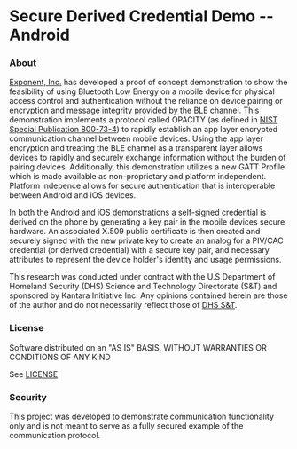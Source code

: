 # Secure Derived Credential Demo -- Android

### About ###
[Exponent, Inc.](http://www.exponent.com) has developed a proof of concept demonstration to show the feasibility of using Bluetooth Low Energy on a mobile device for physical access control and authentication without the reliance on device pairing or encryption and message integrity provided by the BLE channel.  This demonstration implements a protocol called OPACITY (as defined in [NIST Special Publication 800-73-4](http://nvlpubs.nist.gov/nistpubs/SpecialPublications/NIST.SP.800-73-4.pdf)) to rapidly establish an app layer encrypted communication channel between mobile devices.  Using the app layer encryption and treating the BLE channel as a transparent layer allows devices to rapidly and securely exchange information without the burden of pairing devices.  Additionally, this demonstration utilizes a new GATT Profile which is made available as non-proprietary and platform independent.  Platform indepence allows for secure authentication that is interoperable between Android and iOS devices. 

In both the Android and iOS demonstrations a self-signed credential is derived on the phone by generating a key pair in the mobile devices secure hardware.  An associated X.509 public certificate is then created and securely signed with the new private key to create an analog for a PIV/CAC credential (or derived credential) with a secure key pair, and necessary attributes to represent the device holder's identity and usage permissions.  

This research was conducted under contract with the U.S Department of Homeland Security (DHS) Science and Technology Directorate (S&T) and sponsored by Kantara Initiative Inc.  Any opinions contained herein are those of the author and do not necessarily reflect those of [DHS S&T](https://www.dhs.gov/science-and-technology).


### License ###
Software distributed on an "AS IS" BASIS, WITHOUT WARRANTIES OR CONDITIONS OF ANY KIND


See [LICENSE]()


### Security ###
This project was developed to demonstrate communication functionality only and is not meant to serve as a fully secured example of the communication protocol.
